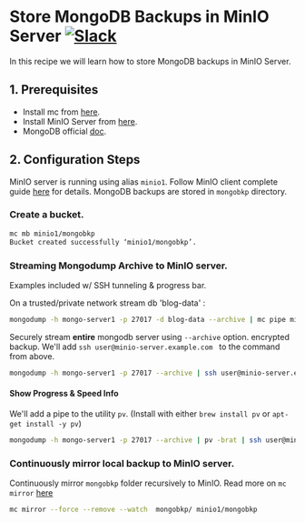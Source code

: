 # Store MongoDB Backups in MinIO Server [![Slack](https://slack.min.io/slack?type=svg)](https://slack.min.io)

In this recipe we will learn how to store MongoDB backups in MinIO Server.

## 1. Prerequisites

* Install mc from [here](https://docs.min.io/docs/minio-client-quickstart-guide).
* Install MinIO Server from [here](https://docs.min.io/docs/minio-quickstart-guide).
* MongoDB official [doc](https://docs.mongodb.com/).

## 2. Configuration Steps

MinIO server is running using alias ``minio1``. Follow MinIO client complete guide [here](https://docs.min.io/docs/minio-client-complete-guide) for details. MongoDB backups are stored in ``mongobkp`` directory.

### Create a bucket.

```sh
mc mb minio1/mongobkp
Bucket created successfully ‘minio1/mongobkp’.
```

### Streaming Mongodump Archive to MinIO server.

Examples included w/ SSH tunneling & progress bar.

On a trusted/private network stream db 'blog-data' :

```sh
mongodump -h mongo-server1 -p 27017 -d blog-data --archive | mc pipe minio1/mongobkp/backups/mongo-blog-data-`date +%Y-%m-%d`.archive
```

Securely stream **entire** mongodb server using `--archive` option. encrypted backup. We'll add `ssh user@minio-server.example.com ` to the command from above.

```sh
mongodump -h mongo-server1 -p 27017 --archive | ssh user@minio-server.example.com mc pipe minio1/mongobkp/full-db-`date +%Y-%m-%d`.archive
```

#### Show Progress & Speed Info

We'll add a pipe to the utility `pv`. (Install with either `brew install pv` or `apt-get install -y pv`)

```sh
mongodump -h mongo-server1 -p 27017 --archive | pv -brat | ssh user@minio-server.example.com mc pipe minio1/mongobkp/full-db-`date +%Y-%m-%d`.archive
```

### Continuously mirror local backup to MinIO server.

Continuously mirror ``mongobkp`` folder recursively to MinIO. Read more on ``mc mirror`` [here](https://docs.min.io/docs/minio-client-complete-guide#mirror) 

```sh
mc mirror --force --remove --watch  mongobkp/ minio1/mongobkp
```

